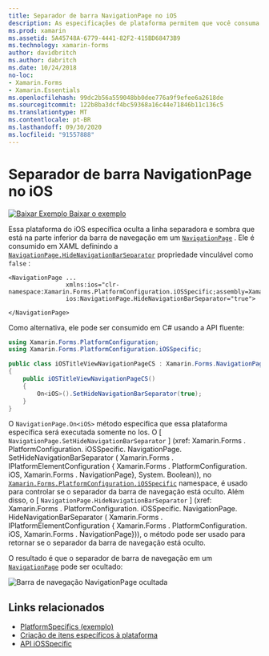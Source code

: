 ```yaml
---
title: Separador de barra NavigationPage no iOS
description: As especificações de plataforma permitem que você consuma a funcionalidade que só está disponível em uma plataforma específica, sem implementar renderizadores ou efeitos personalizados. Este artigo explica como consumir a plataforma específica do iOS que oculta a linha separadora e sombra que está na parte inferior da barra de navegação em um NavigationPage.
ms.prod: xamarin
ms.assetid: 5A45748A-6779-4441-82F2-415BD68473B9
ms.technology: xamarin-forms
author: davidbritch
ms.author: dabritch
ms.date: 10/24/2018
no-loc:
- Xamarin.Forms
- Xamarin.Essentials
ms.openlocfilehash: 99dc2b56a559048bb0dee776a9f9efee6a2618de
ms.sourcegitcommit: 122b8ba3dcf4bc59368a16c44e71846b11c136c5
ms.translationtype: MT
ms.contentlocale: pt-BR
ms.lasthandoff: 09/30/2020
ms.locfileid: "91557888"
---
```

# <a name="navigationpage-bar-separator-on-ios"></a>Separador de barra NavigationPage no iOS

[![Baixar Exemplo](~/media/shared/download.png) Baixar o exemplo](https://docs.microsoft.com/samples/xamarin/xamarin-forms-samples/userinterface-platformspecifics)

Essa plataforma do iOS específica oculta a linha separadora e sombra que está na parte inferior da barra de navegação em um [`NavigationPage`](xref:Xamarin.Forms.NavigationPage) . Ele é consumido em XAML definindo a [`NavigationPage.HideNavigationBarSeparator`](xref:Xamarin.Forms.PlatformConfiguration.iOSSpecific.NavigationPage.HideNavigationBarSeparatorProperty) propriedade vinculável como `false` :

```xaml
<NavigationPage ...
                xmlns:ios="clr-namespace:Xamarin.Forms.PlatformConfiguration.iOSSpecific;assembly=Xamarin.Forms.Core"
                ios:NavigationPage.HideNavigationBarSeparator="true">

</NavigationPage>
```

Como alternativa, ele pode ser consumido em C# usando a API fluente:

```csharp
using Xamarin.Forms.PlatformConfiguration;
using Xamarin.Forms.PlatformConfiguration.iOSSpecific;

public class iOSTitleViewNavigationPageCS : Xamarin.Forms.NavigationPage
{
    public iOSTitleViewNavigationPageCS()
    {
        On<iOS>().SetHideNavigationBarSeparator(true);
    }
}
```

O `NavigationPage.On<iOS>` método especifica que essa plataforma específica será executada somente no Ios. O [ `NavigationPage.SetHideNavigationBarSeparator` ] (xref: Xamarin.Forms . PlatformConfiguration. iOSSpecific. NavigationPage. SetHideNavigationBarSeparator ( Xamarin.Forms . IPlatformElementConfiguration { Xamarin.Forms . PlatformConfiguration. iOS, Xamarin.Forms . NavigationPage}, System. Boolean)), no [`Xamarin.Forms.PlatformConfiguration.iOSSpecific`](xref:Xamarin.Forms.PlatformConfiguration.iOSSpecific) namespace, é usado para controlar se o separador da barra de navegação está oculto. Além disso, o [ `NavigationPage.HideNavigationBarSeparator` ] (xref: Xamarin.Forms . PlatformConfiguration. iOSSpecific. NavigationPage. HideNavigationBarSeparator ( Xamarin.Forms . IPlatformElementConfiguration { Xamarin.Forms . PlatformConfiguration. iOS, Xamarin.Forms . NavigationPage})), o método pode ser usado para retornar se o separador da barra de navegação está oculto.

O resultado é que o separador de barra de navegação em um [`NavigationPage`](xref:Xamarin.Forms.NavigationPage) pode ser ocultado:

![Barra de navegação NavigationPage ocultada](navigation-bar-separator-images/navigationpage-hideseparatorbar.png)

## <a name="related-links"></a>Links relacionados

- [PlatformSpecifics (exemplo)](/samples/xamarin/xamarin-forms-samples/userinterface-platformspecifics)
- [Criação de itens específicos à plataforma](~/xamarin-forms/platform/platform-specifics/index.md#creating-platform-specifics)
- [API iOSSpecific](xref:Xamarin.Forms.PlatformConfiguration.iOSSpecific)